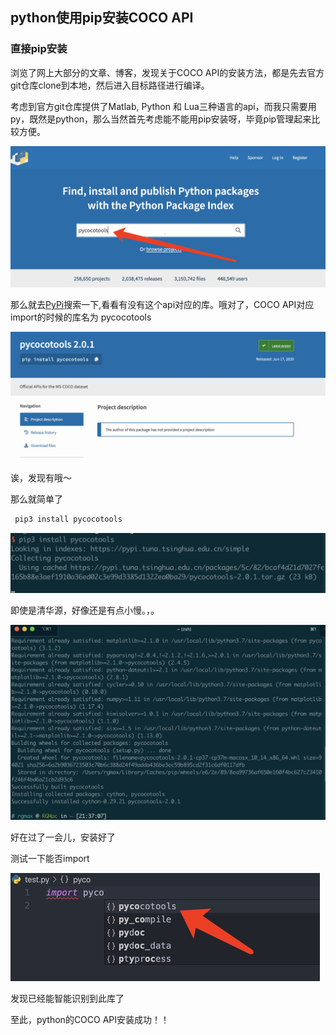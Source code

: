 ## python使用pip安装COCO API

### 直接pip安装

浏览了网上大部分的文章、博客，发现关于COCO API的安装方法，都是先去官方git仓库clone到本地，然后进入目标路径进行编译。

考虑到官方git仓库提供了Matlab, Python 和 Lua三种语言的api，而我只需要用py，既然是python，那么当然首先考虑能不能用pip安装呀，毕竟pip管理起来比较方便。

<img src="./1.png" alt="1" style="zoom:50%;" />

那么就去[PyPi](https://pypi.org/)搜索一下,看看有没有这个api对应的库。哦对了，COCO API对应import的时候的库名为 pycocotools

<img src="./2.png" alt="2" style="zoom:50%;" />

诶，发现有哦～

那么就简单了

```python
 pip3 install pycocotools
```

<img src="./3.png" alt="3" style="zoom:50%;" />

即使是清华源，好像还是有点小慢。，。

<img src="./4.png" alt="4" style="zoom:50%;" />

好在过了一会儿，安装好了

测试一下能否import

<img src="./5.png" alt="5" style="zoom:50%;" />

发现已经能智能识别到此库了

至此，python的COCO API安装成功！！